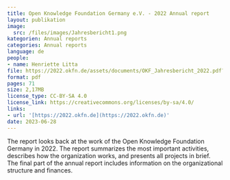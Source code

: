 ```yaml
---
title: Open Knowledge Foundation Germany e.V. - 2022 Annual report
layout: publikation
image:
  src: /files/images/Jahresbericht1.png
kategorien: Annual reports
categories: Annual reports
language: de
people:
- name: Henriette Litta
file: https://2022.okfn.de/assets/documents/OKF_Jahresbericht_2022.pdf?raw=true
format: pdf
pages: 71
size: 2,17MB
license_type: CC-BY-SA 4.0
license_link: https://creativecommons.org/licenses/by-sa/4.0/
links:
- url: '[https://2022.okfn.de](https://2022.okfn.de)'
date: 2023-06-28
---
```


The report looks back at the work of the Open Knowledge Foundation Germany in 2022. The report summarizes the most important activities, describes how the organization works, and presents all projects in brief. The final part of the annual report includes information on the organizational structure and finances.
